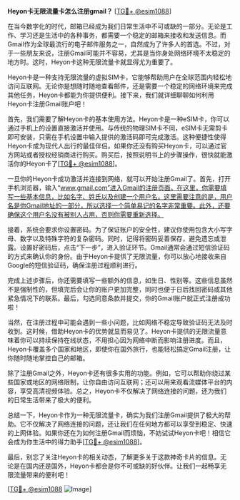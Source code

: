 **Heyon卡无限流量卡怎么注册gmail？** [[TG💪+ @esim1088](https://t.me/s/esim1088)]

在当今数字化的时代，邮箱已经成为我们日常生活中不可或缺的一部分。无论是工作、学习还是生活中的各种事务，都需要一个稳定的邮箱来接收和发送信息。而Gmail作为全球最流行的电子邮件服务之一，自然成为了许多人的首选。不过，对于一些朋友来说，注册Gmail可能并不容易，尤其是当你身处网络环境不太稳定的地方时。这时，Heyon卡这种无限流量卡就显得尤为重要了。

Heyon卡是一种支持无限流量的虚拟SIM卡，它能够帮助用户在全球范围内轻松地访问互联网。无论你是想随时随地查看邮件，还是需要一个稳定的网络环境来完成其他任务，Heyon卡都能为你提供便利。接下来，我们就详细聊聊如何利用Heyon卡注册Gmail账户吧！

首先，我们需要了解Heyon卡的基本使用方法。Heyon卡是一种eSIM卡，你可以通过手机上的设置直接激活并使用。与传统的物理SIM卡不同，eSIM卡无需剪卡即可安装，只需在手机设置中输入提供的激活码即可完成激活。这种便捷性使得Heyon卡成为现代人出行的最佳伴侣。如果你还没有购买Heyon卡，可以通过官方网站或者授权经销商进行购买。购买后，按照说明书上的步骤操作，很快就能激活你的Heyon卡了[[TG💪+ @esim1088](https://t.me/s/esim1088)]。

一旦你的Heyon卡成功激活并连接到网络，就可以开始注册Gmail了。首先，打开手机浏览器，输入“www.gmail.com”进入Gmail的注册页面。在这里，你需要填写一些基本信息，比如名字、姓氏以及创建一个用户名。这里需要注意的是，用户名是你Gmail地址的一部分，所以选择一个简单易记的名字非常重要。此外，还要确保这个用户名没有被别人占用，否则你需要重新选择。

接着，系统会要求你设置密码。为了保证账户的安全性，建议你使用包含大小写字母、数字以及特殊字符的复杂密码。同时，记得将密码妥善保存，避免遗忘或泄露。设置好密码后，点击“下一步”，进入验证环节。Gmail通常会通过短信验证码的方式来确认你的身份。由于Heyon卡提供了无限流量，你可以放心地接收来自Google的短信验证码，确保注册过程顺利进行。

完成上述步骤后，你还需要填写一些额外的信息，如生日、性别等。这些信息虽然不是强制性的，但填完后会让你的账户更加完整，同时也便于日后找回密码或其他紧急情况下的联系。最后，勾选同意条款并提交，你的Gmail账户就正式注册成功啦！

当然，在注册过程中可能会遇到一些小问题，比如网络不稳定导致验证码无法及时收到。这时候，借助Heyon卡的优势就显而易见了。Heyon卡提供的无限流量意味着你可以持续保持在线状态，不用担心因为网络中断而影响注册进度。而且，Heyon卡覆盖多个国家和地区，即使你在国外旅行，也能轻松搞定Gmail注册，让你随时随地掌控自己的邮箱。

除了注册Gmail之外，Heyon卡还有很多实用的功能。例如，它可以帮助你绕过某些国家或地区的网络限制，让你自由访问互联网；还可以用来观看流媒体平台的内容，享受高清视频体验。总之，Heyon卡不仅解决了网络连接的问题，还为我们的日常生活带来了极大的便利。

总结一下，Heyon卡作为一种无限流量卡，确实为我们注册Gmail提供了极大的帮助。它不仅解决了网络连接的问题，还让我们在任何地方都可以享受到稳定、快速的上网体验。如果你还在为如何注册Gmail而烦恼，不妨试试Heyon卡吧！相信它会成为你生活中的得力助手[[TG💪+ @esim1088](https://t.me/s/esim1088)]。

最后，别忘了关注Heyon卡的相关动态，了解更多关于这款神奇卡片的信息。无论是在国内还是国外，Heyon卡都会是你不可或缺的好伙伴。让我们一起畅享无限流量带来的便利吧！

[[TG💪+ @esim1088](https://t.me/s/esim1088) ![Image](https://i.postimg.cc/4NQfJmqS/Snipaste-2025-05-13-00-14-12.png)]